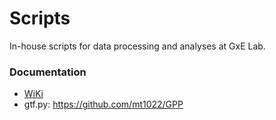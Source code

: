 # Scripts
In-house scripts for data processing and analyses at GxE Lab.

### Documentation
- [WiKi](https://github.com/gxelab/scripts/wiki)
- gtf.py: https://github.com/mt1022/GPP

